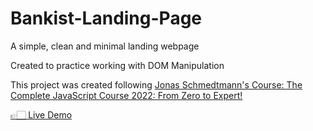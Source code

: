 # Bankist-Landing-Page
<p> A simple, clean and minimal landing webpage </p>
<p> Created to practice working with DOM Manipulation </p>
<p>This project was created following <a href="https://www.udemy.com/course/the-complete-javascript-course/">Jonas Schmedtmann's Course: The Complete JavaScript Course 2022: From Zero to Expert!</a></p>
<a href="https://xyzuka.github.io/Bankist-Landing-Page/"> 👉🏻 Live Demo</a>
